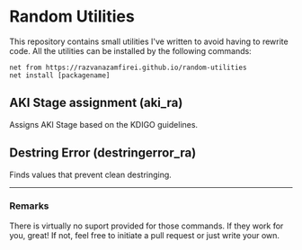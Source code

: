 # Random Utilities

This repository contains small utilities I've written to avoid having to rewrite code. All the utilities can be installed by the following commands:
```
net from https://razvanazamfirei.github.io/random-utilities
net install [packagename]
```
## AKI Stage assignment (aki_ra) 
Assigns AKI Stage based on the KDIGO guidelines. 

## Destring Error (destringerror_ra)
Finds values that prevent clean destringing.


---
### Remarks
There is virtually no suport provided for those commands. If they work for you, great! If not, feel free to initiate a pull request or just write your own.
